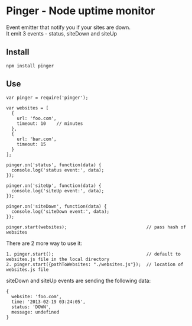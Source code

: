 # Pinger - Node uptime monitor

Event emitter that notify you if your sites are down.  
It emit 3 events - status, siteDown and siteUp

## Install

    npm install pinger

## Use

    var pinger = require('pinger');

    var websites = [
      {
        url: 'foo.com',
        timeout: 10    // minutes
      },
      {
        url: 'bar.com',
        timeout: 15
      }
    ];

    pinger.on('status', function(data) {
      console.log('status event:', data);
    });

    pinger.on('siteUp', function(data) {
      console.log('siteUp event:', data);
    });

    pinger.on('siteDown', function(data) {
      console.log('siteDown event:', data);
    });

    pinger.start(websites);                              // pass hash of websites

There are 2 more way to use it:

    1. pinger.start();                                   // default to websites.js file in the local directory
    2. pinger.start({pathToWebsites: "./websites.js"});  // location of websites.js file


siteDown and siteUp events are sending the following data:

    { 
      website: 'foo.com',
      time: '2013-02-19 03:24:05',
      status: 'DOWN',
      message: undefined 
    }
